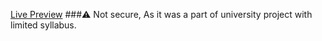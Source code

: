 [Live Preview](https://wedding-planner.42web.io/?i=1)
###⚠️ Not secure, As it was a part of university project with limited syllabus.
